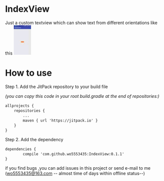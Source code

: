 # IndexView
Just a custom textview  which can show text from different orientations like this
![点击展示](https://github.com/wo5553435/IndexView/blob/master/gif/device-2017-12-11-143113.gif)

# How to use


Step 1. Add the JitPack repository to your build file


_(you can copy this code in your root build.gradle at the end of repositories:)_

	allprojects {
		repositories {
			...
			maven { url 'https://jitpack.io' }
		}
	}
  
Step 2. Add the dependency

	dependencies {
	        compile 'com.github.wo5553435:IndexView:0.1.1'
	}
if you find bugs ,you can add issues in this project or send e-mail to  me (wo5553435@163.com -- almost  time of days within  offline status--) 

